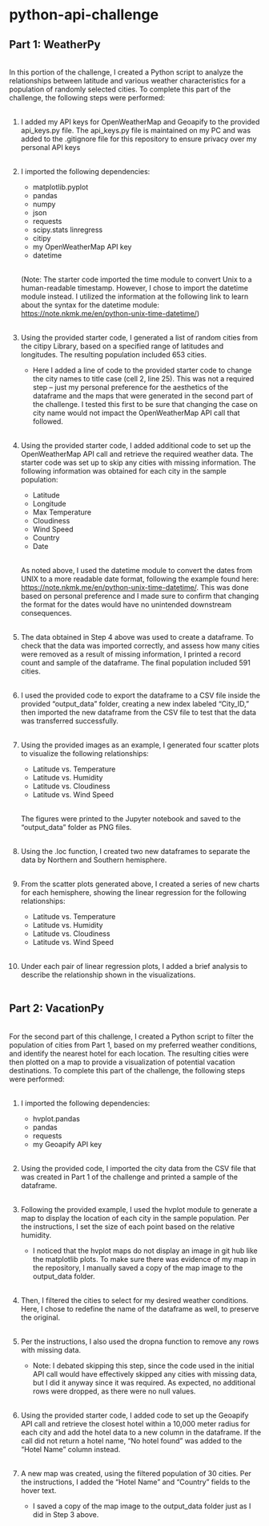 # python-api-challenge

## Part 1: WeatherPy

<br>In this portion of the challenge, I created a Python script to analyze the relationships between latitude and various weather characteristics for a population of randomly selected cities. To complete this part of the challenge, the following steps were performed:<br><br>

1.	I added my API keys for OpenWeatherMap and Geoapify to the provided api_keys.py file.
The api_keys.py file is maintained on my PC and was added to the .gitignore file for this repository to ensure privacy over my personal API keys<br><br>

2.	I imported the following dependencies:

    * matplotlib.pyplot
    * pandas
    * numpy
    * json
    * requests
    * scipy.stats linregress
    * citipy
    * my OpenWeatherMap API key
    * datetime

    <br>(Note: The starter code imported the time module to convert Unix to a human-readable timestamp. However, I chose to import the datetime module instead. I utilized the information at the following link to learn about the syntax for the datetime module: https://note.nkmk.me/en/python-unix-time-datetime/)<br><br>

3. Using the provided starter code, I generated a list of random cities from the citipy Library, based on a specified range of latitudes and longitudes. The resulting population included 653 cities.<br>

    * Here I added a line of code to the provided starter code to change the city names to title case (cell 2, line 25). This was not a required step – just my personal preference for the aesthetics of the dataframe and the maps that were generated in the second part of the challenge. I tested this first to be sure that changing the case on city name would not impact the OpenWeatherMap API call that followed.<br><br>

4.	Using the provided starter code, I added additional code to set up the OpenWeatherMap API call and retrieve the required weather data. The starter code was set up to skip any cities with missing information. The following information was obtained for each city in the sample population:

    * Latitude
    * Longitude
    * Max Temperature
    * Cloudiness
    * Wind Speed
    * Country
    * Date
    
    <br>As noted above, I used the datetime module to convert the dates from UNIX to a more readable date format, following the example found here:  https://note.nkmk.me/en/python-unix-time-datetime/. This was done based on personal preference and I made sure to confirm that changing the format for the dates would have no unintended downstream consequences.<br><br>

5.	The data obtained in Step 4 above was used to create a dataframe. To check that the data was imported correctly, and assess how many cities were removed as a result of missing information, I printed a record count and sample of the dataframe. The final population included 591 cities.<br><br>

6.	I used the provided code to export the dataframe to a CSV file inside the provided “output_data” folder, creating a new index labeled “City_ID,” then imported the new dataframe from the CSV file to test that the data was transferred successfully.<br><br>

7.	Using the provided images as an example, I generated four scatter plots to visualize the following relationships:

    * Latitude vs. Temperature
    * Latitude vs. Humidity
    * Latitude vs. Cloudiness
    * Latitude vs. Wind Speed

    <br>The figures were printed to the Jupyter notebook and saved to the “output_data” folder as PNG files.<br><br>

8.	Using the .loc function, I created two new dataframes to separate the data by Northern and Southern hemisphere.<br><br>

9.	From the scatter plots generated above, I created a series of new charts for each hemisphere, showing the linear regression for the following relationships:

    * Latitude vs. Temperature
    * Latitude vs. Humidity
    * Latitude vs. Cloudiness
    * Latitude vs. Wind Speed<br><br>

10.	Under each pair of linear regression plots, I added a brief analysis to describe the relationship shown in the visualizations.<br><br>

## Part 2: VacationPy

<br>For the second part of this challenge, I created a Python script to filter the population of cities from Part 1, based on my preferred weather conditions, and identify the nearest hotel for each location. The resulting cities were then plotted on a map to provide a visualization of potential vacation destinations. To complete this part of the challenge, the following steps were performed:<br><br>

1.	I imported the following dependencies:

    * hvplot.pandas
    * pandas
    * requests
    * my Geoapify API key<br><br>

2.	Using the provided code, I imported the city data from the CSV file that was created in Part 1 of the challenge and printed a sample of the dataframe.<br><br>

3.	Following the provided example, I used the hvplot module to generate a map to display the location of each city in the sample population. Per the instructions, I set the size of each point based on the relative humidity.<br>

    * I noticed that the hvplot maps do not display an image in git hub like the matplotlib plots. To make sure there was evidence of my map in the repository, I manually saved a copy of the map image to the output_data folder.<br><br>

4.	Then, I filtered the cities to select for my desired weather conditions. Here, I chose to redefine the name of the dataframe as well, to preserve the original.<br><br>

5.	Per the instructions, I also used the dropna function to remove any rows with missing data.<br>

    * Note:  I debated skipping this step, since the code used in the initial API call would have effectively skipped any cities with missing data, but I did it anyway since it was required. As expected, no additional rows were dropped, as there were no null values.<br><br>

6.	Using the provided starter code, I added code to set up the Geoapify API call and retrieve the closest hotel within a 10,000 meter radius for each city and add the hotel data to a new column in the dataframe. If the call did not return a hotel name, “No hotel found” was added to the “Hotel Name” column instead.<br><br>

7.	A new map was created, using the filtered population of 30 cities. Per the instructions, I added the “Hotel Name” and “Country” fields to the hover text.<br>
    
    * I saved a copy of the map image to the output_data folder just as I did in Step 3 above.
